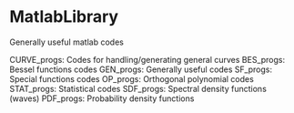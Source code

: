 # MatlabLibrary
Generally useful matlab codes

CURVE_progs:   Codes for handling/generating general curves
BES_progs:     Bessel functions codes
GEN_progs:     Generally useful codes
SF_progs:      Special functions codes
OP_progs:      Orthogonal polynomial codes
STAT_progs:    Statistical codes
   SDF_progs:     Spectral density functions (waves)
   PDF_progs:     Probability density functions

